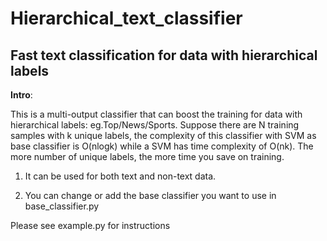 # Hierarchical_text_classifier
## Fast text classification for data with hierarchical labels
**Intro**:

This is a multi-output classifier that can boost the training for data with hierarchical labels: eg.Top/News/Sports. Suppose there are N training samples with k unique labels, the complexity of this classifier with SVM as base classifier is O(nlogk) while a SVM has time complexity of O(nk). The more number of unique labels, the more time you save on training.


1. It can be used for both text and non-text data.

2. You can change or add the base classifier you want to use in base_classifier.py

Please see example.py for instructions
